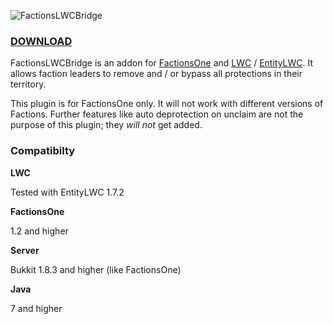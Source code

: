 ![FactionsLWCBridge](http://feuerstern.bplaced.net/ressourcen/logos/FactionsLWCBridge.png)

### [DOWNLOAD](http://feuerstern.bplaced.net/files/downloads/f1/FactionsLWCBridge.jar)

FactionsLWCBridge is an addon for [FactionsOne](https://www.spigotmc.org/resources/factionsone.9249/) and [LWC](https://www.spigotmc.org/resources/lwc.2150/) / [EntityLWC](https://www.spigotmc.org/resources/lwc-unofficial-entity-locking.2162/). It allows faction leaders to remove and / or bypass all protections in their territory.

This plugin is for FactionsOne only. It will not work with different versions of Factions. Further features like auto deprotection on unclaim are not the purpose of this plugin; they *will not* get added.

### Compatibilty
**LWC**

Tested with EntityLWC 1.7.2

**FactionsOne**

1.2 and higher

**Server**

Bukkit 1.8.3 and higher (like FactionsOne)

**Java**

7 and higher
